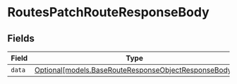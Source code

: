 # RoutesPatchRouteResponseBody


## Fields

| Field                                                                                                    | Type                                                                                                     | Required                                                                                                 | Description                                                                                              |
| -------------------------------------------------------------------------------------------------------- | -------------------------------------------------------------------------------------------------------- | -------------------------------------------------------------------------------------------------------- | -------------------------------------------------------------------------------------------------------- |
| `data`                                                                                                   | [Optional[models.BaseRouteResponseObjectResponseBody]](../models/baserouteresponseobjectresponsebody.md) | :heavy_minus_sign:                                                                                       | N/A                                                                                                      |